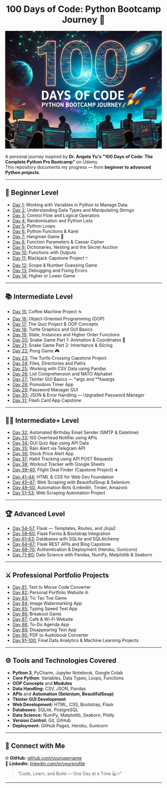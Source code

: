 <h1 align="center">100 Days of Code: Python Bootcamp Journey 🚀</h1>

![Python 100 Days](logo.png)

A personal journey inspired by **Dr. Angela Yu's "100 Days of Code: The Complete Python Pro Bootcamp"** on Udemy.  
This repository documents my progress — from **beginner to advanced Python projects**.

---

## 🔰 Beginner Level
- [Day 1:](https://dummy.link/day1) Working with Variables in Python to Manage Data  
- [Day 2:](https://dummy.link/day2) Understanding Data Types and Manipulating Strings  
- [Day 3:](https://dummy.link/day3) Control Flow and Logical Operators  
- [Day 4:](https://dummy.link/day4) Randomisation and Python Lists  
- [Day 5:](https://dummy.link/day5) Python Loops  
- [Day 6:](https://dummy.link/day6) Python Functions & Karel  
- [Day 7:](https://dummy.link/day7) Hangman Game 🎯  
- [Day 8:](https://dummy.link/day8) Function Parameters & Caesar Cipher  
- [Day 9:](https://dummy.link/day9) Dictionaries, Nesting and the Secret Auction  
- [Day 10:](https://dummy.link/day10) Functions with Outputs  
- [Day 11:](https://dummy.link/day11) Blackjack Capstone Project 🃏  
- [Day 12:](https://dummy.link/day12) Scope & Number Guessing Game  
- [Day 13:](https://dummy.link/day13) Debugging and Fixing Errors  
- [Day 14:](https://dummy.link/day14) Higher or Lower Game  

---

## 📚 Intermediate Level
- [Day 15:](https://dummy.link/day15) Coffee Machine Project ☕  
- [Day 16:](https://dummy.link/day16) Object-Oriented Programming (OOP)  
- [Day 17:](https://dummy.link/day17) The Quiz Project & OOP Concepts  
- [Day 18:](https://dummy.link/day18) Turtle Graphics and GUI Basics  
- [Day 19:](https://dummy.link/day19) State, Instances and Higher Order Functions  
- [Day 20:](https://dummy.link/day20) Snake Game Part 1: Animation & Coordinates 🐍  
- [Day 21:](https://dummy.link/day21) Snake Game Part 2: Inheritance & Slicing  
- [Day 22:](https://dummy.link/day22) Pong Game 🎮  
- [Day 23:](https://dummy.link/day23) The Turtle Crossing Capstone Project  
- [Day 24:](https://dummy.link/day24) Files, Directories and Paths  
- [Day 25:](https://dummy.link/day25) Working with CSV Data using Pandas  
- [Day 26:](https://dummy.link/day26) List Comprehension and NATO Alphabet  
- [Day 27:](https://dummy.link/day27) Tkinter GUI Basics — *args and **kwargs  
- [Day 28:](https://dummy.link/day28) Pomodoro Timer App  
- [Day 29:](https://dummy.link/day29) Password Manager GUI  
- [Day 30:](https://dummy.link/day30) JSON & Error Handling — Upgraded Password Manager  
- [Day 31:](https://dummy.link/day31) Flash Card App Capstone  

---

## 👨‍💻 Intermediate+ Level
- [Day 32:](https://dummy.link/day32) Automated Birthday Email Sender (SMTP & Datetime)  
- [Day 33:](https://dummy.link/day33) ISS Overhead Notifier using APIs  
- [Day 34:](https://dummy.link/day34) GUI Quiz App using API Data  
- [Day 35:](https://dummy.link/day35) Rain Alert via Telegram API  
- [Day 36:](https://dummy.link/day36) Stock Price Alert App  
- [Day 37:](https://dummy.link/day37) Habit Tracking using API POST Requests  
- [Day 38:](https://dummy.link/day38) Workout Tracker with Google Sheets  
- [Day 39–40:](https://dummy.link/day40) Flight Deal Finder (Capstone Project) ✈️  
- [Day 41–44:](https://dummy.link/day41) HTML & CSS for Web Dev Foundation  
- [Day 45–47:](https://dummy.link/day45) Web Scraping with BeautifulSoup & Selenium  
- [Day 48–50:](https://dummy.link/day48) Automation Bots (LinkedIn, Tinder, Amazon)  
- [Day 51–53:](https://dummy.link/day51) Web Scraping Automation Project  

---

## 🏆 Advanced Level
- [Day 54–57:](https://dummy.link/day54) Flask — Templates, Routes, and Jinja2  
- [Day 58–60:](https://dummy.link/day58) Flask Forms & Bootstrap Integration  
- [Day 61–63:](https://dummy.link/day61) Databases with SQLite and SQLAlchemy  
- [Day 64–67:](https://dummy.link/day64) Flask REST APIs and Blog Capstone  
- [Day 68–70:](https://dummy.link/day68) Authentication & Deployment (Heroku, Gunicorn)  
- [Day 71–80:](https://dummy.link/day71) Data Science with Pandas, NumPy, Matplotlib & Seaborn  

---

## ⚔ Professional Portfolio Projects
- [Day 81:](https://dummy.link/day81) Text to Morse Code Converter  
- [Day 82:](https://dummy.link/day82) Personal Portfolio Website 🌐  
- [Day 83:](https://dummy.link/day83) Tic Tac Toe Game  
- [Day 84:](https://dummy.link/day84) Image Watermarking App  
- [Day 85:](https://dummy.link/day85) Typing Speed Test App  
- [Day 86:](https://dummy.link/day86) Breakout Game  
- [Day 87:](https://dummy.link/day87) Cafe & Wi-Fi Website  
- [Day 88:](https://dummy.link/day88) To-Do Agenda App  
- [Day 89:](https://dummy.link/day89) Disappearing Text App  
- [Day 90:](https://dummy.link/day90) PDF to Audiobook Converter  
- [Day 91–100:](https://dummy.link/day91) Final Data Analytics & Machine Learning Projects  

---

## ⚙ Tools and Technologies Covered
- **Python 3**, PyCharm, Jupyter Notebook, Google Colab  
- **Core Python**: Variables, Data Types, Loops, Functions  
- **OOP Concepts** and **Modules**  
- **Data Handling:** CSV, JSON, Pandas  
- **APIs** and **Automation (Selenium, BeautifulSoup)**  
- **Tkinter GUI Development**  
- **Web Development:** HTML, CSS, Bootstrap, Flask  
- **Databases:** SQLite, PostgreSQL  
- **Data Science:** NumPy, Matplotlib, Seaborn, Plotly  
- **Version Control:** Git, GitHub  
- **Deployment:** GitHub Pages, Heroku, Gunicorn  

---

## 🌟 Connect with Me 
🌐 **GitHub:** [github.com/yourusername](https://github.com/AishwaryaTS-cloud)  
💼 **LinkedIn:** [linkedin.com/in/yourprofile](https://www.linkedin.com/in/aishwarya-t-s-61b3b4354/)

> “Code, Learn, and Build — One Day at a Time 💻🔥”

---
